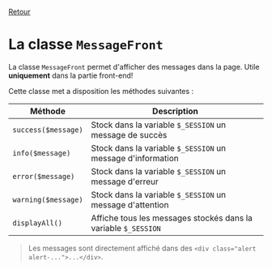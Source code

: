 [Retour](../classes.md)

# La classe `MessageFront`

La classe `MessageFront` permet d'afficher des messages dans la page. Utile **uniquement** dans la partie front-end!

Cette classe met a disposition les méthodes suivantes :

Méthode | Description
--- | ---
`success($message)` | Stock dans la variable `$_SESSION` un message de succès
`info($message)` | Stock dans la variable `$_SESSION` un message d'information
`error($message)` | Stock dans la variable `$_SESSION` un message d'erreur
`warning($message)` | Stock dans la variable `$_SESSION` un message d'attention
`displayAll()` | Affiche tous les messages stockés dans la variable `$_SESSION`

> Les messages sont directement affiché dans des `<div class="alert alert-...">...</div>`.